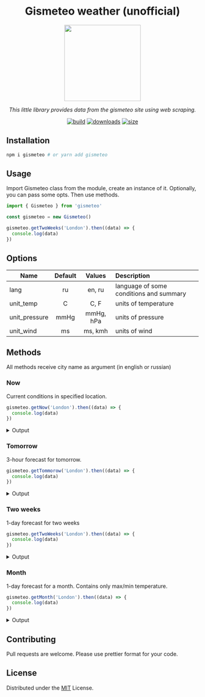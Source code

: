 <div align="center">

# Gismeteo weather (unofficial)

<img src="https://androidprogrammi.ru/wp-content/uploads/2021/02/gismeteo_gismeteo.png" width="200">

</div>

<p align=center>
  <i>
    This little library provides data from the gismeteo site using web scraping.
  </i>
</p>

<div align="center">

[![build](https://img.shields.io/github/workflow/status/shevernitskiy/gismeteo/CI%20Push)](https://github.com/shevernitskiy/gismeteo/actions)
[![downloads](https://img.shields.io/npm/dm/gismeteo)](https://www.npmjs.com/package/gismeteo)
[![size](https://img.shields.io/npm/v/gismeteo)](https://www.npmjs.com/package/gismeteo)

</div>

## Installation

```bash
npm i gismeteo # or yarn add gismeteo
```

## Usage

Import Gismeteo class from the module, create an instance of it. Optionally, you can pass some opts. Then use methods.

```ts
import { Gismeteo } from 'gismeteo'

const gismeteo = new Gismeteo()

gismeteo.getTwoWeeks('London').then((data) => {
  console.log(data)
})
```

## Options

| Name          | Default |  Values   | Description                             |
| ------------- | :-----: | :-------: | :-------------------------------------- |
| lang          |   ru    |  en, ru   | language of some conditions and summary |
| unit_temp     |    C    |   C, F    | units of temperature                    |
| unit_pressure |  mmHg   | mmHg, hPa | units of pressure                       |
| unit_wind     |   ms    |  ms, kmh  | units of wind                           |

## Methods

All methods receive city name as argument (in english or russian)

### Now

Current conditions in specified location.

```ts
gismeteo.getNow('London').then((data) => {
  console.log(data)
})
```

<details>
  <summary>Output</summary>

```ts
{
  temp: 13.1,
  temp_feels: 13,
  wind_speed: 2,
  wind_dir: 'западный',
  pressure: 737,
  humidity: 70,
  summary: 'Малооблачно, небольшой дождь',
  geomagnetic: 2,
  water_temp: 9.5,
  sunrise: 1653613140,
  sunset: 1653674100
}
```

</details>

### Tomorrow

3-hour forecast for tomorrow.

```ts
gismeteo.getTommorow('London').then((data) => {
  console.log(data)
})
```

<details>
  <summary>Output</summary>

```ts
;[
  {
    dt: 1653674400,
    temp: 8,
    pressure: 737,
    wind_speed: 3,
    wind_gust: 8,
    wind_dir: 'ЮЗ',
    precipitation: 0,
    humidity: 0,
    summary: 'Ясно',
    geomagnetic: 3,
    road_condition: 'Влажная дорога',
    pollen_birch: 0,
    pollen_grass: 1,
    pollen_ragweed: 0,
  },
  {
    dt: 1653685200,
    temp: 7,
    pressure: 736,
    wind_speed: 2,
    wind_gust: 6,
    wind_dir: 'ЮЗ',
    precipitation: 0,
    humidity: 300,
    summary: 'Ясно',
    geomagnetic: 4,
    road_condition: 'Роса',
    pollen_birch: 0,
    pollen_grass: 0,
    pollen_ragweed: 0,
  },
  {
    dt: 1653696000,
    temp: 8,
    pressure: 735,
    wind_speed: 3,
    wind_gust: 6,
    wind_dir: 'ЮЗ',
    precipitation: 0,
    humidity: 600,
    summary: 'Пасмурно',
    geomagnetic: 4,
    road_condition: 'Вода',
    pollen_birch: 0,
    pollen_grass: 0,
    pollen_ragweed: 0,
  },
  {
    dt: 1653706800,
    temp: 8,
    pressure: 735,
    wind_speed: 5,
    wind_gust: 8,
    wind_dir: 'З',
    precipitation: 6.4,
    humidity: 900,
    summary: 'Пасмурно, сильный дождь',
    geomagnetic: 3,
    road_condition: 'Вода',
    pollen_birch: 0,
    pollen_grass: 1,
    pollen_ragweed: 0,
  },
  {
    dt: 1653717600,
    temp: 11,
    pressure: 736,
    wind_speed: 6,
    wind_gust: 9,
    wind_dir: 'З',
    precipitation: 1.5,
    humidity: 1200,
    summary: 'Пасмурно, дождь',
    geomagnetic: 4,
    road_condition: 'Вода',
    pollen_birch: 0,
    pollen_grass: 1,
    pollen_ragweed: 0,
  },
  {
    dt: 1653728400,
    temp: 12,
    pressure: 737,
    wind_speed: 7,
    wind_gust: 13,
    wind_dir: 'З',
    precipitation: 0.9,
    humidity: 1500,
    summary: 'Малооблачно, небольшой дождь',
    geomagnetic: 2,
    road_condition: 'Влажная дорога',
    pollen_birch: 1,
    pollen_grass: 0,
    pollen_ragweed: 0,
  },
  {
    dt: 1653739200,
    temp: 12,
    pressure: 738,
    wind_speed: 6,
    wind_gust: 15,
    wind_dir: 'З',
    precipitation: 0.7,
    humidity: 1800,
    summary: 'Малооблачно, небольшой дождь',
    geomagnetic: 3,
    road_condition: 'Влажная дорога',
    pollen_birch: 1,
    pollen_grass: 1,
    pollen_ragweed: 0,
  },
  {
    dt: 1653750000,
    temp: 9,
    pressure: 739,
    wind_speed: 4,
    wind_gust: 12,
    wind_dir: 'З',
    precipitation: 0,
    humidity: 2100,
    summary: 'Облачно',
    geomagnetic: 2,
    road_condition: 'Сухая дорога',
    pollen_birch: 1,
    pollen_grass: 0,
    pollen_ragweed: 0,
  },
]
```

</details>

### Two weeks

1-day forecast for two weeks

```ts
gismeteo.getTwoWeeks('London').then((data) => {
  console.log(data)
})
```

<details>
  <summary>Output</summary>

```ts
;[
  {
    dt: 1653598800,
    tmax: 13,
    tmin: 10,
    tavg: 11,
    pressure: 737,
    wind_speed: 5,
    wind_gust: 9,
    wind_dir: 'З',
    precipitation: 28,
    humidity: 84,
    summary: 'Пасмурно, сильный дождь',
    geomagnetic: 3,
    road_condition: 'Вода',
    pollen_birch: 3,
    pollen_grass: 1,
    pollen_ragweed: 0,
  },
  {
    dt: 1653685200,
    tmax: 12,
    tmin: 7,
    tavg: 9,
    pressure: 739,
    wind_speed: 7,
    wind_gust: 15,
    wind_dir: 'З',
    precipitation: 9.5,
    humidity: 81,
    summary: 'Переменная облачность, дождь',
    geomagnetic: 4,
    road_condition: 'Роса',
    pollen_birch: 1,
    pollen_grass: 1,
    pollen_ragweed: 0,
  },
  {
    dt: 1653858000,
    tmax: 15,
    tmin: 7,
    tavg: 11,
    pressure: 748,
    wind_speed: 6,
    wind_gust: 11,
    wind_dir: 'ЮЗ',
    precipitation: 0,
    humidity: 65,
    summary: 'Переменная облачность',
    geomagnetic: 4,
    road_condition: 'Влажная дорога',
    pollen_birch: 1,
    pollen_grass: 0,
    pollen_ragweed: 0,
  },
  {
    dt: 1654117200,
    tmax: 20,
    tmin: 8,
    tavg: 14,
    pressure: 752,
    wind_speed: 6,
    wind_gust: 8,
    wind_dir: 'Ю',
    precipitation: 0.4,
    humidity: 65,
    summary: 'Переменная облачность, небольшой дождь',
    geomagnetic: 2,
    road_condition: 'Вода',
    pollen_birch: 2,
    pollen_grass: 1,
    pollen_ragweed: 0,
  },
  {
    dt: 1654462800,
    tmax: 19,
    tmin: 13,
    tavg: 16,
    pressure: 750,
    wind_speed: 5,
    wind_gust: 11,
    wind_dir: 'ЮВ',
    precipitation: 6.8,
    humidity: 82,
    summary: 'Пасмурно, дождь',
    geomagnetic: 2,
    road_condition: 'Вода',
    pollen_birch: 1,
    pollen_grass: 1,
    pollen_ragweed: 0,
  },
  {
    dt: 1654894800,
    tmax: 21,
    tmin: 11,
    tavg: 17,
    pressure: 753,
    wind_speed: 4,
    wind_gust: 9,
    wind_dir: 'С',
    precipitation: 0,
    humidity: 61,
    summary: 'Переменная облачность',
    geomagnetic: 2,
    road_condition: 'Сухая дорога',
    pollen_birch: 0,
    pollen_grass: 1,
    pollen_ragweed: 0,
  },
  {
    dt: 1655413200,
    tmax: 19,
    tmin: 13,
    tavg: 16,
    pressure: 753,
    wind_speed: 5,
    wind_gust: 10,
    wind_dir: 'ЮЗ',
    precipitation: 0.5,
    humidity: 67,
    summary: 'Переменная облачность, небольшой дождь',
    geomagnetic: 2,
    road_condition: 'Влажная дорога',
    pollen_birch: 1,
    pollen_grass: 2,
    pollen_ragweed: 0,
  },
  {
    dt: 1656018000,
    tmax: 23,
    tmin: 15,
    tavg: 18,
    pressure: 752,
    wind_speed: 4,
    wind_gust: 9,
    wind_dir: 'ЮЗ',
    precipitation: 3.2,
    humidity: 80,
    summary: 'Переменная облачность, дождь',
    geomagnetic: 2,
    road_condition: 'Вода',
    pollen_birch: 1,
    pollen_grass: 2,
    pollen_ragweed: 0,
  },
  {
    dt: 1656709200,
    tmax: 23,
    tmin: 17,
    tavg: 20,
    pressure: 752,
    wind_speed: 7,
    wind_gust: 14,
    wind_dir: 'З',
    precipitation: 1.3,
    humidity: 71,
    summary: 'Переменная облачность, небольшой дождь',
    geomagnetic: 2,
    road_condition: 'Вода',
    pollen_birch: 0,
    pollen_grass: 2,
    pollen_ragweed: 0,
  },
  {
    dt: 1657486800,
    tmax: 23,
    tmin: 13,
    tavg: 18,
    pressure: 752,
    wind_speed: 5,
    wind_gust: 9,
    wind_dir: 'ЮВ',
    precipitation: 0,
    humidity: 67,
    summary: 'Малооблачно',
    geomagnetic: 2,
    road_condition: 'Сухая дорога',
    pollen_birch: 0,
    pollen_grass: 1,
    pollen_ragweed: 0,
  },
  {
    dt: 1658350800,
    tmax: 27,
    tmin: 15,
    tavg: 21,
    pressure: 749,
    wind_speed: 5,
    wind_gust: 10,
    wind_dir: 'ЮВ',
    precipitation: 0,
    humidity: 71,
    summary: 'Ясно',
    geomagnetic: 2,
    road_condition: 'Сухая дорога',
    pollen_birch: 0,
    pollen_grass: 2,
    pollen_ragweed: 0,
  },
  {
    dt: 1659301200,
    tmax: 29,
    tmin: 18,
    tavg: 23,
    pressure: 749,
    wind_speed: 5,
    wind_gust: 10,
    wind_dir: 'ЮВ',
    precipitation: 0.5,
    humidity: 72,
    summary: 'Переменная облачность, небольшой дождь, гроза',
    geomagnetic: 2,
    road_condition: 'Влажная дорога',
    pollen_birch: 0,
    pollen_grass: 2,
    pollen_ragweed: 0,
  },
  {
    dt: 1660338000,
    tmax: 28,
    tmin: 19,
    tavg: 23,
    pressure: 749,
    wind_speed: 6,
    wind_gust: 11,
    wind_dir: 'ЮВ',
    precipitation: 0,
    humidity: 67,
    summary: 'Переменная облачность',
    geomagnetic: 2,
    road_condition: 'Сухая дорога',
    pollen_birch: 0,
    pollen_grass: 2,
    pollen_ragweed: 0,
  },
  {
    dt: 1661461200,
    tmax: 29,
    tmin: 19,
    tavg: 24,
    pressure: 752,
    wind_speed: 5,
    wind_gust: 8,
    wind_dir: 'ЮВ',
    precipitation: 0,
    humidity: 65,
    summary: 'Переменная облачность',
    geomagnetic: 2,
    road_condition: 'Сухая дорога',
    pollen_birch: 2,
    pollen_grass: 2,
    pollen_ragweed: 0,
  },
]
```

</details>

### Month

1-day forecast for a month. Contains only max/min temperature.

```ts
gismeteo.getMonth('London').then((data) => {
  console.log(data)
})
```

<details>
  <summary>Output</summary>

```ts
;[
  { dt: 1653253200, tmax: 13, tmin: 3 },
  { dt: 1653339600, tmax: 8, tmin: 6 },
  { dt: 1653512400, tmax: 13, tmin: 3 },
  { dt: 1653771600, tmax: 20, tmin: 8 },
  { dt: 1654117200, tmax: 13, tmin: 10 },
  { dt: 1654549200, tmax: 12, tmin: 7 },
  { dt: 1655067600, tmax: 15, tmin: 7 },
  { dt: 1655672400, tmax: 20, tmin: 8 },
  { dt: 1656363600, tmax: 19, tmin: 13 },
  { dt: 1657141200, tmax: 21, tmin: 11 },
  { dt: 1658005200, tmax: 19, tmin: 13 },
  { dt: 1658955600, tmax: 23, tmin: 15 },
  { dt: 1659992400, tmax: 23, tmin: 17 },
  { dt: 1661115600, tmax: 23, tmin: 13 },
  { dt: 1662325200, tmax: 27, tmin: 15 },
  { dt: 1663621200, tmax: 29, tmin: 18 },
  { dt: 1665003600, tmax: 28, tmin: 19 },
  { dt: 1666472400, tmax: 29, tmin: 19 },
  { dt: 1668027600, tmax: 29, tmin: 20 },
  { dt: 1669669200, tmax: 30, tmin: 21 },
  { dt: 1671397200, tmax: 30, tmin: 20 },
  { dt: 1673211600, tmax: 27, tmin: 15 },
  { dt: 1675112400, tmax: 25, tmin: 21 },
  { dt: 1677099600, tmax: 22, tmin: 18 },
  { dt: 1679173200, tmax: 16, tmin: 12 },
  { dt: 1681333200, tmax: 18, tmin: 9 },
  { dt: 1683579600, tmax: 18, tmin: 10 },
  { dt: 1685912400, tmax: 21, tmin: 12 },
  { dt: 1688331600, tmax: 19, tmin: 12 },
  { dt: 1690837200, tmax: 24, tmin: 11 },
  { dt: 1693429200, tmax: 23, tmin: 18 },
  { dt: 1696107600, tmax: 25, tmin: 16 },
  { dt: 1698872400, tmax: 25, tmin: 15 },
  { dt: 1701723600, tmax: 24, tmin: 14 },
  { dt: 1704661200, tmax: 25, tmin: 13 },
  { dt: 1707685200, tmax: 25, tmin: 17 },
  { dt: 1710795600, tmax: 23, tmin: 14 },
  { dt: 1713992400, tmax: 19, tmin: 15 },
  { dt: 1717275600, tmax: 23, tmin: 13 },
  { dt: 1720645200, tmax: 25, tmin: 15 },
  { dt: 1724101200, tmax: 26, tmin: 14 },
  { dt: 1727643600, tmax: 19, tmin: 16 },
]
```

</details>

## Contributing

Pull requests are welcome. Please use prettier format for your code.

## License

Distributed under the [MIT](https://choosealicense.com/licenses/mit/) License.
